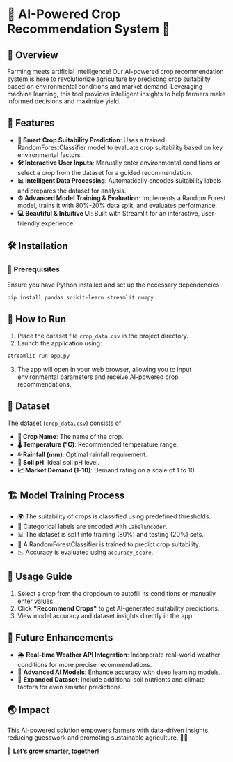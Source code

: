 # 🌾 AI-Powered Crop Recommendation System 🚀

## 🌱 Overview

Farming meets artificial intelligence! Our AI-powered crop recommendation system is here to revolutionize agriculture by predicting crop suitability based on environmental conditions and market demand. Leveraging machine learning, this tool provides intelligent insights to help farmers make informed decisions and maximize yield.

## 🌟 Features

- **🌾 Smart Crop Suitability Prediction**: Uses a trained RandomForestClassifier model to evaluate crop suitability based on key environmental factors.
- **🛠️ Interactive User Inputs**: Manually enter environmental conditions or select a crop from the dataset for a guided recommendation.
- **📊 Intelligent Data Processing**: Automatically encodes suitability labels and prepares the dataset for analysis.
- **⚙️ Advanced Model Training & Evaluation**: Implements a Random Forest model, trains it with 80%-20% data split, and evaluates performance.
- **💻 Beautiful & Intuitive UI**: Built with Streamlit for an interactive, user-friendly experience.

## 🛠 Installation

### 📌 Prerequisites

Ensure you have Python installed and set up the necessary dependencies:

```sh
pip install pandas scikit-learn streamlit numpy
```

## 🚀 How to Run

1. Place the dataset file `crop_data.csv` in the project directory.
2. Launch the application using:

```sh
streamlit run app.py
```

3. The app will open in your web browser, allowing you to input environmental parameters and receive AI-powered crop recommendations.

## 📂 Dataset

The dataset (`crop_data.csv`) consists of:

- **🌿 Crop Name**: The name of the crop.
- **🌡️ Temperature (°C)**: Recommended temperature range.
- **💦 Rainfall (mm)**: Optimal rainfall requirement.
- **🧪 Soil pH**: Ideal soil pH level.
- **📈 Market Demand (1-10)**: Demand rating on a scale of 1 to 10.

## 🏗️ Model Training Process

- 🌍 The suitability of crops is classified using predefined thresholds.
- 🔄 Categorical labels are encoded with `LabelEncoder`.
- 📊 The dataset is split into training (80%) and testing (20%) sets.
- 🌲 A RandomForestClassifier is trained to predict crop suitability.
- 📉 Accuracy is evaluated using `accuracy_score`.

## 🎯 Usage Guide

1. Select a crop from the dropdown to autofill its conditions or manually enter values.
2. Click **"Recommend Crops"** to get AI-generated suitability predictions.
3. View model accuracy and dataset insights directly in the app.

## 🔮 Future Enhancements

- 🌦 **Real-time Weather API Integration**: Incorporate real-world weather conditions for more precise recommendations.
- 🧠 **Advanced AI Models**: Enhance accuracy with deep learning models.
- 📌 **Expanded Dataset**: Include additional soil nutrients and climate factors for even smarter predictions.

## 🌏 Impact

This AI-powered solution empowers farmers with data-driven insights, reducing guesswork and promoting sustainable agriculture. 🌾💡

🚀 **Let’s grow smarter, together!**

